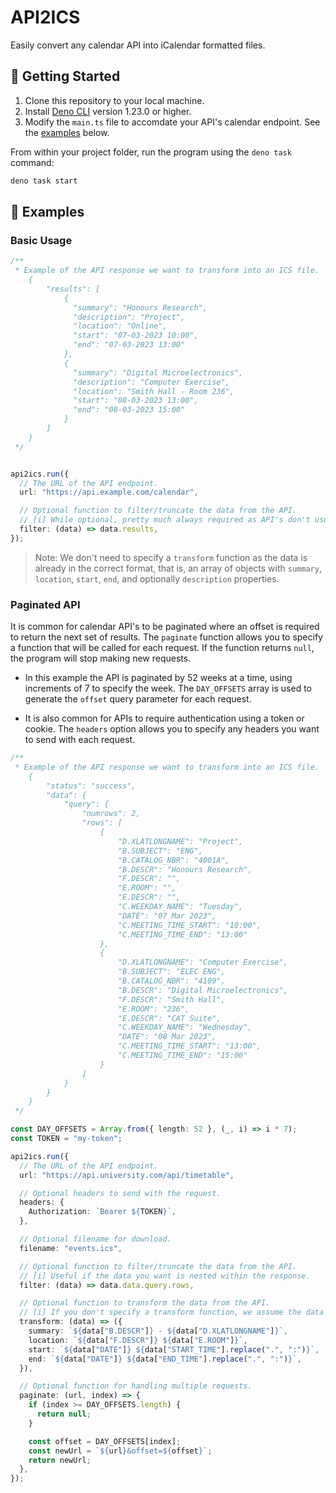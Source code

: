 # API2ICS

Easily convert any calendar API into iCalendar formatted files.

## 🚀 Getting Started

1. Clone this repository to your local machine.
2. Install [Deno CLI](https://deno.land/) version 1.23.0 or higher.
3. Modify the `main.ts` file to accomdate your API's calendar endpoint. See the [examples](#📖-examples) below.

From within your project folder, run the program using the `deno task` command:

```bash
deno task start
```

## 📖 Examples

### Basic Usage
```ts
/**
 * Example of the API response we want to transform into an ICS file.
    {
        "results": [
            {
              "summary": "Honours Research",
              "description": "Project",
              "location": "Online",
              "start": "07-03-2023 10:00",
              "end": "07-03-2023 13:00"
            },
            {
              "summary": "Digital Microelectronics",
              "description": "Computer Exercise",
              "location": "Smith Hall - Room 236",
              "start": "08-03-2023 13:00",
              "end": "08-03-2023 15:00"
            }
        ]
    }
 */


api2ics.run({
  // The URL of the API endpoint.
  url: "https://api.example.com/calendar",

  // Optional function to filter/truncate the data from the API.
  // [i] While optional, pretty much always required as API's don't usually return raw arrays.
  filter: (data) => data.results,
});
```

> Note: We don't need to specify a `transform` function as the data is already in the correct format, that is, an array of objects with `summary`, `location`, `start`, `end`, and optionally `description` properties.


### Paginated API
It is common for calendar API's to be paginated where an offset is required to return the next set of results. The `paginate` function allows you to specify a function that will be called for each request. If the function returns `null`, the program will stop making new requests.

- In this example the API is paginated by 52 weeks at a time, using increments of 7 to specify the week. The `DAY_OFFSETS` array is used to generate the `offset` query parameter for each request.

- It is also common for APIs to require authentication using a token or cookie. The `headers` option allows you to specify any headers you want to send with each request.

```ts
/**
 * Example of the API response we want to transform into an ICS file.
    {
        "status": "success",
        "data": {
            "query": {
                "numrows": 2,
                "rows": [
                    {
                        "D.XLATLONGNAME": "Project",
                        "B.SUBJECT": "ENG",
                        "B.CATALOG_NBR": "4001A",
                        "B.DESCR": "Honours Research",
                        "F.DESCR": "",
                        "E.ROOM": "",
                        "E.DESCR": "",
                        "C.WEEKDAY_NAME": "Tuesday",
                        "DATE": "07 Mar 2023",
                        "C.MEETING_TIME_START": "10:00",
                        "C.MEETING_TIME_END": "13:00"
                    },
                    {
                        "D.XLATLONGNAME": "Computer Exercise",
                        "B.SUBJECT": "ELEC ENG",
                        "B.CATALOG_NBR": "4109",
                        "B.DESCR": "Digital Microelectronics",
                        "F.DESCR": "Smith Hall",
                        "E.ROOM": "236",
                        "E.DESCR": "CAT Suite",
                        "C.WEEKDAY_NAME": "Wednesday",
                        "DATE": "08 Mar 2023",
                        "C.MEETING_TIME_START": "13:00",
                        "C.MEETING_TIME_END": "15:00"
                    }
                ]
            }
        }
    }
 */

const DAY_OFFSETS = Array.from({ length: 52 }, (_, i) => i * 7);
const TOKEN = "my-token";

api2ics.run({
  // The URL of the API endpoint.
  url: "https://api.university.com/api/timetable",

  // Optional headers to send with the request.
  headers: {
    Authorization: `Bearer ${TOKEN}`,
  },

  // Optional filename for download.
  filename: "events.ics",

  // Optional function to filter/truncate the data from the API.
  // [i] Useful if the data you want is nested within the response.
  filter: (data) => data.data.query.rows,

  // Optional function to transform the data from the API.
  // [i] If you don't specify a transform function, we assume the data is in the correct format.
  transform: (data) => ({
    summary: `${data["B.DESCR"]} - ${data["D.XLATLONGNAME"]}`,
    location: `${data["F.DESCR"]} ${data["E.ROOM"]}`,
    start: `${data["DATE"]} ${data["START_TIME"].replace(".", ":")}`,
    end: `${data["DATE"]} ${data["END_TIME"].replace(".", ":")}`,
  }),

  // Optional function for handling multiple requests.
  paginate: (url, index) => {
    if (index >= DAY_OFFSETS.length) {
      return null;
    }

    const offset = DAY_OFFSETS[index];
    const newUrl = `${url}&offset=${offset}`;
    return newUrl;
  },
});
```